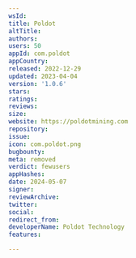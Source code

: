 ```yaml
---
wsId: 
title: Poldot
altTitle: 
authors: 
users: 50
appId: com.poldot
appCountry: 
released: 2022-12-29
updated: 2023-04-04
version: '1.0.6'
stars: 
ratings: 
reviews: 
size: 
website: https://poldotmining.com
repository: 
issue: 
icon: com.poldot.png
bugbounty: 
meta: removed
verdict: fewusers
appHashes: 
date: 2024-05-07
signer: 
reviewArchive: 
twitter: 
social: 
redirect_from: 
developerName: Poldot Technology
features: 

---
```


